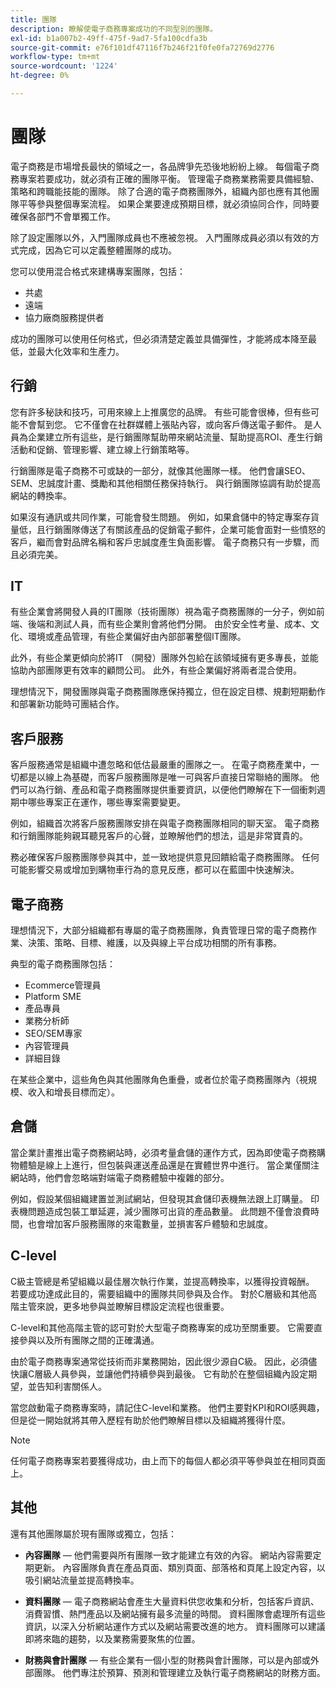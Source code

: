 ```yaml
---
title: 團隊
description: 瞭解使電子商務專案成功的不同型別的團隊。
exl-id: b1a007b2-49ff-475f-9ad7-5fa100cdfa3b
source-git-commit: e76f101df47116f7b246f21f0fe0fa72769d2776
workflow-type: tm+mt
source-wordcount: '1224'
ht-degree: 0%

---
```


# 團隊

電子商務是市場增長最快的領域之一，各品牌爭先恐後地紛紛上線。 每個電子商務專案若要成功，就必須有正確的團隊平衡。 管理電子商務業務需要具備經驗、策略和跨職能技能的團隊。 除了合適的電子商務團隊外，組織內部也應有其他團隊平等參與整個專案流程。 如果企業要達成預期目標，就必須協同合作，同時要確保各部門不會單獨工作。

除了設定團隊以外，入門團隊成員也不應被忽視。 入門團隊成員必須以有效的方式完成，因為它可以定義整體團隊的成功。

您可以使用混合格式來建構專案團隊，包括：

- 共處
- 遠端
- 協力廠商服務提供者

成功的團隊可以使用任何格式，但必須清楚定義並具備彈性，才能將成本降至最低，並最大化效率和生產力。

## 行銷

您有許多秘訣和技巧，可用來線上上推廣您的品牌。 有些可能會很棒，但有些可能不會幫到您。 它不僅會在社群媒體上張貼內容，或向客戶傳送電子郵件。 是人員為企業建立所有這些，是行銷團隊幫助帶來網站流量、幫助提高ROI、產生行銷活動和促銷、管理影響、建立線上行銷策略等。

行銷團隊是電子商務不可或缺的一部分，就像其他團隊一樣。 他們會讓SEO、SEM、忠誠度計畫、獎勵和其他相關任務保持執行。 與行銷團隊協調有助於提高網站的轉換率。

如果沒有通訊或共同作業，可能會發生問題。 例如，如果倉儲中的特定專案存貨量低，且行銷團隊傳送了有關該產品的促銷電子郵件，企業可能會面對一些憤怒的客戶，繼而會對品牌名稱和客戶忠誠度產生負面影響。 電子商務只有一步驟，而且必須完美。

## IT

有些企業會將開發人員的IT團隊（技術團隊）視為電子商務團隊的一分子，例如前端、後端和測試人員，而有些企業則會將他們分開。 由於安全性考量、成本、文化、環境或產品管理，有些企業偏好由內部部署整個IT團隊。

此外，有些企業更傾向於將IT （開發）團隊外包給在該領域擁有更多專長，並能協助內部團隊更有效率的顧問公司。 此外，有些企業偏好將兩者混合使用。

理想情況下，開發團隊與電子商務團隊應保持獨立，但在設定目標、規劃短期動作和部署新功能時可團結合作。

## 客戶服務

客戶服務通常是組織中遭忽略和低估最嚴重的團隊之一。 在電子商務產業中，一切都是以線上為基礎，而客戶服務團隊是唯一可與客戶直接日常聯絡的團隊。 他們可以為行銷、產品和電子商務團隊提供重要資訊，以便他們瞭解在下一個衝刺週期中哪些專案正在運作，哪些專案需要變更。

例如，組織首次將客戶服務團隊安排在與電子商務團隊相同的聊天室。 電子商務和行銷團隊能夠親耳聽見客戶的心聲，並瞭解他們的想法，這是非常寶貴的。

務必確保客戶服務團隊參與其中，並一致地提供意見回饋給電子商務團隊。 任何可能影響交易或增加到購物車行為的意見反應，都可以在藍圖中快速解決。

## 電子商務

理想情況下，大部分組織都有專屬的電子商務團隊，負責管理日常的電子商務作業、決策、策略、目標、維護，以及與線上平台成功相關的所有事務。

典型的電子商務團隊包括：

- Ecommerce管理員
- Platform SME
- 產品專員
- 業務分析師
- SEO/SEM專家
- 內容管理員
- 詳細目錄

在某些企業中，這些角色與其他團隊角色重疊，或者位於電子商務團隊內（視規模、收入和增長目標而定）。

## 倉儲

當企業計畫推出電子商務網站時，必須考量倉儲的運作方式，因為即使電子商務購物體驗是線上上進行，但包裝與運送產品還是在實體世界中進行。 當企業僅關注網站時，他們會忽略端對端電子商務體驗中複雜的部分。

例如，假設某個組織建置並測試網站，但發現其倉儲印表機無法跟上訂購量。 印表機問題造成包裝工單延遲，減少團隊可出貨的產品數量。 此問題不僅會浪費時間，也會增加客戶服務團隊的來電數量，並損害客戶體驗和忠誠度。

## C-level

C級主管總是希望組織以最佳層次執行作業，並提高轉換率，以獲得投資報酬。 若要成功達成此目的，需要組織中的團隊共同參與及合作。 對於C層級和其他高階主管來說，更多地參與並瞭解目標設定流程也很重要。

C-level和其他高階主管的認可對於大型電子商務專案的成功至關重要。 它需要直接參與以及所有團隊之間的正確溝通。

由於電子商務專案通常從技術而非業務開始，因此很少源自C級。 因此，必須儘快讓C層級人員參與，並讓他們持續參與到最後。 它有助於在整個組織內設定期望，並告知利害關係人。

當您啟動電子商務專案時，請記住C-level和業務。 他們主要對KPI和ROI感興趣，但是從一開始就將其帶入歷程有助於他們瞭解目標以及組織將獲得什麼。

>[!NOTE]
>
>任何電子商務專案若要獲得成功，由上而下的每個人都必須平等參與並在相同頁面上。

## 其他

還有其他團隊屬於現有團隊或獨立，包括：

- **內容團隊** — 他們需要與所有團隊一致才能建立有效的內容。 網站內容需要定期更新。 內容團隊負責在產品頁面、類別頁面、部落格和頁尾上設定內容，以吸引網站流量並提高轉換率。

- **資料團隊** — 電子商務網站會產生大量資料供您收集和分析，包括客戶資訊、消費習慣、熱門產品以及網站擁有最多流量的時間。 資料團隊會處理所有這些資訊，以深入分析網站運作方式以及網站需要改進的地方。 資料團隊可以建議即將來臨的趨勢，以及業務需要聚焦的位置。

- **財務與會計團隊** — 有些企業有一個小型的財務與會計團隊，可以是內部或外部團隊。 他們專注於預算、預測和管理建立及執行電子商務網站的財務方面。
